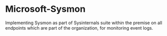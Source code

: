 # Microsoft-Sysmon
Implementing Sysmon as part of Sysinternals suite within the premise on all endpoints which are part of the organization, for monitoring event logs.
